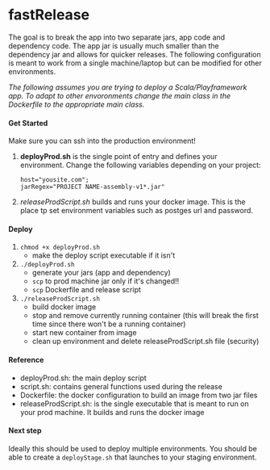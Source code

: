 # fastRelease

The goal is to break the app into two separate jars, app code and dependency code. The app jar is 
usually much smaller than the dependency jar and allows for quicker releases. The following configuration
is meant to work from a single machine/laptop but can be modified for other environments.

*The following assumes you are trying to deploy a Scala/Playframework app. To adapt to other envoronments
change the main class in the Dockerfile to the appropriate main class.*


#### Get Started

Make sure you can ssh into the production environment! 

1. **deployProd.sh** is the single point of entry and defines your environment. Change the 
following variables depending on your project:

    ```
    host="yousite.com";
    jarRegex="PROJECT NAME-assembly-v1*.jar"  
    ```

2. *releaseProdScript.sh* builds and runs your docker image. This is the place tp set environment 
variables such as postges url and password. 

#### Deploy

1. `chmod +x deployProd.sh`
   - make the deploy script executable if it isn't
2. `./deployProd.sh` 
   - generate your jars (app and dependency)
   - `scp` to prod machine jar only if it's changed!!
   - `scp` Dockerfile and release script
3. `./releaseProdScript.sh`
   - build docker image
   - stop and remove currently running container (this will break the first time since there won't be a running container)
   - start new container from image
   - clean up environment and delete releaseProdScript.sh file (security)

#### Reference
- deployProd.sh: the main deploy script 
- script.sh: contains general functions used during the release
- Dockerfile: the docker configuration to build an image from two jar files
- releaseProdScript.sh: is the single executable that is meant to run on your prod machine. It builds and runs the docker image

#### Next step
Ideally this should be used to deploy multiple environments. You should be able to create 
a `deployStage.sh` that launches to your staging environment.